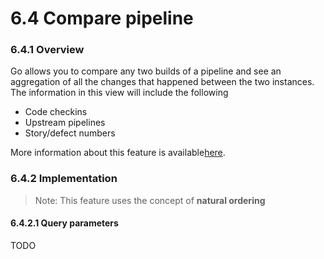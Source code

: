 # 6.4 Compare pipeline

### 6.4.1 Overview

Go allows you to compare any two builds of a pipeline and see an aggregation of all the changes that happened between the two instances. The information in this view will include the following

- Code checkins
- Upstream pipelines
- Story/defect numbers

More information about this feature is available[here](http://www.thoughtworks.com/products/docs/go/13.4/help/compare_pipelines.html).

### 6.4.2 Implementation

> Note: This feature uses the concept of **natural ordering**

#### 6.4.2.1 Query parameters

TODO